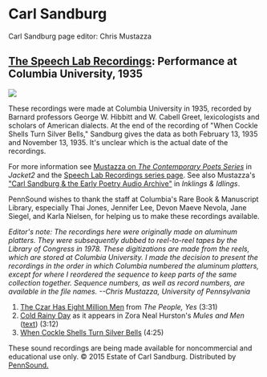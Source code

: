 Carl Sandburg
=============

Carl Sandburg page editor: Chris Mustazza

[The Speech Lab Recordings](Speech-Lab-Recordings.php): Performance at Columbia University, 1935
------------------------------------------------------------------------------------------------

![](images/Sandburg/Sandburg.jpg)

These recordings were made at Columbia University in 1935, recorded by Barnard professors George W. Hibbitt and W. Cabell Greet, lexicologists and scholars of American dialects. At the end of the recording of "When Cockle Shells Turn Silver Bells," Sandburg gives the data as both February 13, 1935 and November 13, 1935. It's unclear which is the actual date of the recordings.  
  
For more information see [Mustazza on *The Contemporary Poets Series*](https://jacket2.org/article/provenance-report) in *Jacket2* and the [Speech Lab Recordings series page](Speech-Lab-Recordings.php). See also Mustazza's ["Carl Sandburg & the Early Poetry Audio Archive"](http://www.sandburg.org/Inklings/Inklings_2015_Summer.pdf) in *Inklings & Idlings*.  
  
PennSound wishes to thank the staff at Columbia's Rare Book & Manuscript Library, especially Thai Jones, Jennifer Lee, Devon Maeve Nevola, Jane Siegel, and Karla Nielsen, for helping us to make these recordings available.  
  
*Editor's note: The recordings here were originally made on aluminum platters. They were subsequently dubbed to reel-to-reel tapes by the Library of Congress in 1978. These digitizations are made from the reels, which are stored at Columbia University. I made the decision to present the recordings in the order in which Columbia
numbered the aluminum platters, except for where I reordered the sequence to keep parts of the same collection together. Sequence numbers, as well as record numbers, are available in the file names. --Chris Mustazza, University of Pennsylvania*  

1.  [The Czar Has Eight Million Men](http://media.sas.upenn.edu/pennsound/authors/Sandburg/Sandburg-Carl_01_587A_45A_The-Czar-Has-Eight-Million-Men_Speech-Lab-Recordings_New-York_1935.mp3) from *The People, Yes* (3:31)
2.  [Cold Rainy Day](http://media.sas.upenn.edu/pennsound/authors/Sandburg/Sandburg-Carl_02_522A_40A_Cold-Rainy-Day_Speech-Lab-Recordings_New-York_1935.mp3) as it appears in Zora Neal Hurston's *Mules and Men* ([text](http://xroads.virginia.edu/~ma01/grand-jean/hurston/LOC/music/coldlyrics.html)) (3:12)
3.  [When Cockle Shells Turn Silver Bells](http://media.sas.upenn.edu/pennsound/authors/Sandburg/Sandburg-Carl_03_522B_40A_When-Cockle-Shells-Turn-Silver-Bells_Speech-Lab-Recordings_New-York_1935.mp3) (4:25)

  

These sound recordings are being made available for noncommercial and educational use only. © 2015 Estate of Carl Sandburg. Distributed by [PennSound.](../index.html)

